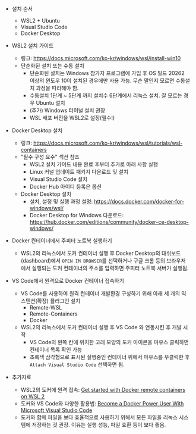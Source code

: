 * 설치 순서
    * WSL2 + Ubuntu
    * Visual Studio Code
    * Docker Desktop

* WSL2 설치 가이드
    * 링크: https://docs.microsoft.com/ko-kr/windows/wsl/install-win10
    * 단순화된 설치 또는 수동 설치
        * 단순화된 설치는 Windows 참가자 프로그램에 가입 후 OS 빌드 20262 이상의 윈도우 10이 설치된 경우에만 사용 가능. 무슨 말인지 모르면 수동설치 과정을 따라해야 함.
        * 수동설치 1단계 ~ 5단계 까지 설치수 6단계에서 리눅스 설치. 잘 모르는 경우 Ubuntu 설치
        * (추가) Windows 터미널 설치 권장
        * WSL 배포 버전을 WSL2로 설정(필수!)

* Docker Desktop 설치
    * 링크: https://docs.microsoft.com/ko-kr/windows/wsl/tutorials/wsl-containers
    * "필수 구성 요수" 섹션 참조
        * WSL2 설치 가이드 내용 완료 후부터 추가로 아래 사항 실행
        * Linux 커널 업데이트 패키지 다운로드 및 설치
        * Visual Studio Code 설치
        * Docker Hub 아이디 등록은 옵션
    * Docker Desktop 설치
        * 설치, 설정 및 실행 과정 설명: https://docs.docker.com/docker-for-windows/wsl/
        * Docker Desktop for Windows 다운로드: https://hub.docker.com/editions/community/docker-ce-desktop-windows/

* Docker 컨테이너에서 주피터 노트북 실행하기
    * WSL2의 리눅스에서 도커 컨테이너 실행 후 Docker Desktop의 대쉬보드(dashboard)에서 `OPEN IM BROWSER`를 선택하거나
        구글 크롬 등의 브라우저에서 실행되는 도커 컨테이너의 주소를 입력하면 주피터 노트북 서버가 실행됨.

* VS Code에서 원격으로 Docker 컨테이너 접속하기
    * VS Code를 사용하여 원격 컨테이너 개발환경 구성하기 위해 아래 세 개의 익스텐션(확장) 플러그인 설치
        * Remote-WSL 
        * Remote-Containers
        * Docker
    * WSL2의 리눅스에서 도커 컨테이너 실행 후 VS Code 와 연동시킨 후 개발 시작
        * VS Code의 왼쪽 칸에 위치한 고래 모양의 도커 아이콘을 마우스 클릭하면 컨테이너 목록 확인 가능
        * 초록색 삼각형으로 표시된 실행중인 컨테이너 위에서 마우스를 우클릭한 후 `Attach Visual Studio Code` 선택하면 됨.
    
* 추가자료
    * WSL2의 도커에 원격 접속: [Get started with Docker remote containers on WSL 2](https://docs.microsoft.com/ko-kr/windows/wsl/tutorials/wsl-containers)
    * 도커와 VS Code와 다양한 활용법: [Become a Docker Power User With Microsoft Visual Studio Code](https://www.youtube.com/watch?v=sUZxIWDUicA)
    * 도커와 함께 파일을 보다 효율적으로 사용하기 위해서 모든 파일을 리눅스 시스템에 저장하는 것 권장. 이유는 실행 성능, 파일 호환 등이 보다 좋음.

